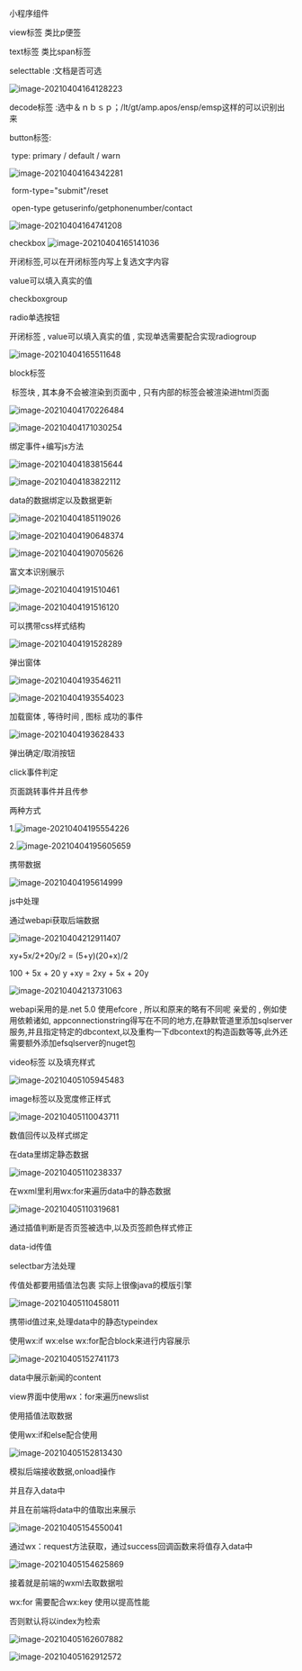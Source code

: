 小程序组件

view标签 类比p便签

text标签 类比span标签

 selecttable :文档是否可选

![image-20210404164128223](小程序组件.assets/image-20210404164128223.png)

decode标签 :选中＆ｎｂｓｐ；/lt/gt/amp.apos/ensp/emsp这样的可以识别出来

button标签:

​		type: primary / default / warn 

![image-20210404164342281](小程序组件.assets/image-20210404164342281.png)

​		form-type="submit"/reset

​		open-type   getuserinfo/getphonenumber/contact

 ![image-20210404164741208](小程序组件.assets/image-20210404164741208.png)

checkbox ![image-20210404165141036](小程序组件.assets/image-20210404165141036.png)

开闭标签,可以在开闭标签内写上复选文字内容

value可以填入真实的值

checkboxgroup



radio单选按钮 

开闭标签 , value可以填入真实的值  , 实现单选需要配合实现radiogroup

![image-20210404165511648](小程序组件.assets/image-20210404165511648.png)



block标签

​	标签块  , 其本身不会被渲染到页面中 , 只有内部的标签会被渲染进html页面

![image-20210404170226484](小程序组件.assets/image-20210404170226484.png)

![image-20210404171030254](小程序组件.assets/image-20210404171030254.png)



绑定事件+编写js方法

![image-20210404183815644](小程序组件.assets/image-20210404183815644.png)

![image-20210404183822112](小程序组件.assets/image-20210404183822112.png)



data的数据绑定以及数据更新

![image-20210404185119026](小程序组件.assets/image-20210404185119026.png)



![image-20210404190648374](小程序组件.assets/image-20210404190648374.png)



![image-20210404190705626](小程序组件.assets/image-20210404190705626.png)



富文本识别展示

![image-20210404191510461](小程序组件.assets/image-20210404191510461.png)

![image-20210404191516120](小程序组件.assets/image-20210404191516120.png)

可以携带css样式结构

![image-20210404191528289](小程序组件.assets/image-20210404191528289.png)

弹出窗体

![image-20210404193546211](小程序组件.assets/image-20210404193546211.png)

![image-20210404193554023](小程序组件.assets/image-20210404193554023.png)

加载窗体 , 等待时间 , 图标 成功的事件

![image-20210404193628433](小程序组件.assets/image-20210404193628433.png)

弹出确定/取消按钮

click事件判定



页面跳转事件并且传参

两种方式

1.![image-20210404195554226](小程序组件.assets/image-20210404195554226.png)

2.![image-20210404195605659](小程序组件.assets/image-20210404195605659.png)

携带数据

![image-20210404195614999](小程序组件.assets/image-20210404195614999.png)

js中处理



通过webapi获取后端数据

![image-20210404212911407](小程序组件.assets/image-20210404212911407.png)



xy+5x/2+20y/2 = (5+y)(20+x)/2

100 + 5x + 20 y +xy = 2xy + 5x + 20y 



![image-20210404213731063](小程序组件.assets/image-20210404213731063.png)

webapi采用的是.net 5.0 使用efcore , 所以和原来的略有不同呢 亲爱的 , 例如使用依赖诸如, appconnectionstring得写在不同的地方,在静默管道里添加sqlserver服务,并且指定特定的dbcontext,以及重构一下dbcontext的构造函数等等,此外还需要额外添加efsqlserver的nuget包



video标签 以及填充样式

![image-20210405105945483](小程序组件.assets/image-20210405105945483.png)



image标签以及宽度修正样式

![image-20210405110043711](小程序组件.assets/image-20210405110043711.png)



数值回传以及样式绑定

在data里绑定静态数据 

![image-20210405110238337](小程序组件.assets/image-20210405110238337.png)



在wxml里利用wx:for来遍历data中的静态数据

![image-20210405110319681](小程序组件.assets/image-20210405110319681.png)



通过插值判断是否页签被选中,以及页签颜色样式修正



data-id传值

selectbar方法处理

传值处都要用插值法包裹 实际上很像java的模版引擎



![image-20210405110458011](小程序组件.assets/image-20210405110458011.png)

携带id值过来,处理data中的静态typeindex



使用wx:if wx:else wx:for配合block来进行内容展示

![image-20210405152741173](小程序组件.assets/image-20210405152741173.png)

data中展示新闻的content

view界面中使用wx：for来遍历newslist

使用插值法取数据

使用wx:if和else配合使用

![image-20210405152813430](小程序组件.assets/image-20210405152813430.png)



模拟后端接收数据,onload操作

并且存入data中

并且在前端将data中的值取出来展示

![image-20210405154550041](小程序组件.assets/image-20210405154550041.png)

通过wx：request方法获取，通过success回调函数来将值存入data中

![image-20210405154625869](小程序组件.assets/image-20210405154625869.png)

接着就是前端的wxml去取数据啦



wx:for 需要配合wx:key 使用以提高性能

否则默认将以index为检索

![image-20210405162607882](小程序组件.assets/image-20210405162607882.png)



![image-20210405162912572](小程序组件.assets/image-20210405162912572.png)

